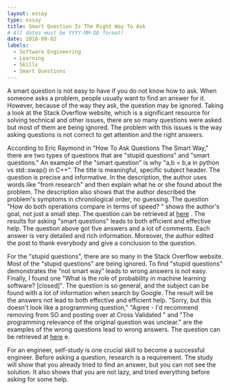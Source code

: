 ```yaml
---
layout: essay
type: essay
title: Smart Question Is The Right Way To Ask
# All dates must be YYYY-MM-DD format!
date: 2018-09-02
labels:
  - Software Engineering
  - Learning
  - Skills
  - Smart Questions 
---
```


A smart question is not easy to have if you do not know how to ask. When someone asks a problem, people usually want to find an answer for it. However, because of the way they ask, the question may be ignored. Taking a look at the Stack Overflow website, which is a significant resource for solving technical and other issues, there are so many questions were asked but most of them are being ignored. The problem with this issues is the way asking questions is not correct to get attention and the right answers. 

According to Eric Raymond in "How To Ask Questions The Smart Way," there are two types of questions that are "stupid questions" and "smart questions."  An example of the "smart question" is why "a,b = b,a in python vs std::swap() in C++". The title is meaningful, specific subject header. The question is precise and informative. In the description, the author uses words like "from research" and then explain what he or she found about the problem. The description also shows that the author described the problem's symptoms in chronological order, no guessing. The question "How do both operations compare in terms of speed? " shows the author's goal, not just a small step. The question can be retrieved at <a href="https://stackoverflow.com/questions/51999353/a-b-b-a-in-python-vs-stdswap-in-c">here</a> . The results for asking "smart questions" leads to both efficient and effective help. The question above got five answers and a lot of comments. Each answer is very detailed and rich information. Moreover, the author edited the post to thank everybody and give a conclusion to the question.

For the "stupid questions", there are so many in the Stack Overflow website. Most of the "stupid questions" are being ignored. To find "stupid questions" demonstrates the “not smart way” leads to wrong answers is not easy. Finally, I found one "What is the role of probability in machine learning software? [closed]". The question is so general, and the subject can be found with a lot of information when search by Google. The result will be the answers not lead to both effective and efficient help. "Sorry, but this doesn't look like a programming question," "Agree - I'd recommend removing from SO and posting over at Cross Validated " and "The programming relevance of the original question was unclear." are the examples of the wrong questions lead to wrong answers. The question can be retrieved at <a href="https://stackoverflow.com/questions/41261834/what-is-the-role-of-probability-in-machine-learning-softwar">here</a> e. 

For an engineer, self-study is one crucial skill to become a successful engineer. Before asking a question, research is a requirement. The study will show that you already tried to find an answer, but you can not see the solution. It also shows that you are not lazy, and tried everything before asking for some help. 
